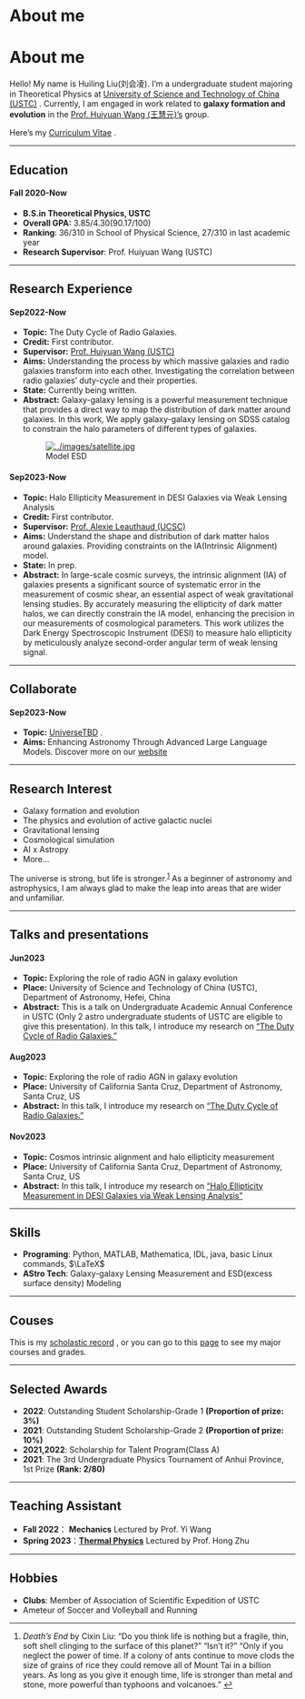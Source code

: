 # About me

<h1 id="about-me">About me</h1>
<p>Hello! My name is Huiling Liu(刘会凌). I&rsquo;m a undergraduate student majoring in Theoretical Physics at <a href="https://en.ustc.edu.cn/" target="_blank" rel="noopener noreffer">University of Science and Technology of China (USTC)</a>
. Currently, I am engaged in work related to <strong>galaxy formation and evolution</strong> in the <a href="http://staff.ustc.edu.cn/~whywang/index.html" target="_blank" rel="noopener noreffer">Prof. Huiyuan Wang (王慧元)&rsquo;s</a>
 group.</p>
<p>Here&rsquo;s my <a href="../docs/HuilingLiu_CV.pdf" rel="">Curriculum Vitae</a>
.</p>
<hr>
<h2 id="education">Education</h2>
<h4 id="fall-2020-now"><strong>Fall 2020-Now</strong></h4>
<ul>
<li><strong>B.S.in Theoretical Physics, USTC</strong></li>
<li><strong>Overall GPA:</strong> 3.85/4.30(90.17/100)</li>
<li><strong>Ranking</strong>: 36/310 in School of Physical Science, 27/310 in last academic year</li>
<li><strong>Research Supervisor</strong>: Prof. Huiyuan Wang (USTC)</li>
</ul>
<hr>
<h2 id="research-experience">Research Experience</h2>
<h4 id="sep2022-now">Sep2022-Now</h4>
<ul>
<li><strong>Topic:</strong> The Duty Cycle of Radio Galaxies.</li>
<li><strong>Credit:</strong> First contributor.</li>
<li><strong>Supervisor:</strong> <a href="http://staff.ustc.edu.cn/~whywang/index.html" target="_blank" rel="noopener noreffer">Prof. Huiyuan Wang (USTC)</a>
</li>
<li><strong>Aims:</strong> Understanding the process by which massive galaxies and radio galaxies transform into each other. Investigating the correlation between radio galaxies&rsquo; duty-cycle and their properties.</li>
<li><strong>State:</strong> Currently being written.</li>
<li><strong>Abstract:</strong> Galaxy-galaxy lensing is a powerful measurement technique that provides a direct way to map the distribution of dark matter around galaxies. In this work, We apply galaxy-galaxy lensing on SDSS catalog to constrain the halo parameters of different types of galaxies.
<figure><a class="lightgallery" href="../images/satellite.jpg" title="Model ESD" data-thumbnail="../images/satellite.jpg" data-sub-html="<h2>Model ESD </h2><p>Model ESD</p>">
        <img
            class="lazyload"
            src="/svg/loading.min.svg"
            data-src="../images/satellite.jpg"
            data-srcset="../images/satellite.jpg, ../images/satellite.jpg 1.5x, ../images/satellite.jpg 2x"
            data-sizes="auto"
            alt="../images/satellite.jpg" />
    </a><figcaption class="image-caption">Model ESD </figcaption>
    </figure></li>
</ul>
<h4 id="sep2023-now">Sep2023-Now</h4>
<ul>
<li><strong>Topic:</strong> Halo Ellipticity Measurement in DESI Galaxies via Weak Lensing Analysis</li>
<li><strong>Credit:</strong> First contributor.</li>
<li><strong>Supervisor:</strong> <a href="https://alexie.sites.ucsc.edu/" target="_blank" rel="noopener noreffer">Prof. Alexie Leauthaud (UCSC)</a>
</li>
<li><strong>Aims:</strong> Understand the shape and distribution of dark matter halos around galaxies. Providing constraints on the IA(Intrinsic Alignment) model.</li>
<li><strong>State:</strong> In prep.</li>
<li><strong>Abstract:</strong> In large-scale cosmic surveys, the intrinsic alignment (IA) of galaxies presents a significant source of systematic error in the measurement of cosmic shear, an essential aspect of weak gravitational lensing studies. By accurately measuring the ellipticity of dark matter halos, we can directly constrain the IA model, enhancing the precision in our measurements of cosmological parameters. This work utilizes the Dark Energy Spectroscopic Instrument (DESI) to measure halo ellipticity by meticulously analyze second-order angular term of weak lensing signal.</li>
</ul>
<hr>
<h2 id="collaborate">Collaborate</h2>
<h4 id="sep2023-now-1">Sep2023-Now</h4>
<ul>
<li><strong>Topic:</strong> <a href="https://universetbd.org/" target="_blank" rel="noopener noreffer">UniverseTBD</a>
.</li>
<li><strong>Aims:</strong> Enhancing Astronomy Through Advanced Large Language Models. Discover more on our <a href="https://universetbd.org/" target="_blank" rel="noopener noreffer">website</a>
</li>
</ul>
<hr>
<h2 id="research-interest">Research Interest</h2>
<ul>
<li>Galaxy formation and evolution</li>
<li>The physics and evolution of active galactic nuclei</li>
<li>Gravitational lensing</li>
<li>Cosmological simulation</li>
<li>AI x Astropy</li>
<li>More&hellip;</li>
</ul>
<p>The universe is strong, but life is stronger.<sup id="fnref:1"><a href="#fn:1" class="footnote-ref" role="doc-noteref">1</a></sup> As a beginner of astronomy and astrophysics, I am always glad to make the leap into areas that are wider and unfamiliar.</p>
<hr>
<h2 id="talks-and-presentations">Talks and presentations</h2>
<h4 id="jun2023">Jun2023</h4>
<ul>
<li><strong>Topic:</strong> Exploring the role of radio AGN in galaxy evolution</li>
<li><strong>Place:</strong> University of Science and Technology of China (USTC), Department of Astronomy, Hefei, China</li>
<li><strong>Abstract:</strong> This is a talk on Undergraduate Academic Annual Conference in USTC (Only 2 astro  undergraduate students of USTC are eligible to give this presentation). In this talk, I introduce my research on <a href="" rel="">&ldquo;The Duty Cycle of Radio Galaxies.&rdquo;</a>
</li>
</ul>
<h4 id="aug2023">Aug2023</h4>
<ul>
<li><strong>Topic:</strong> Exploring the role of radio AGN in galaxy evolution</li>
<li><strong>Place:</strong> University of California Santa Cruz, Department of Astronomy, Santa Cruz, US</li>
<li><strong>Abstract:</strong> In this talk, I introduce my research on <a href="" rel="">&ldquo;The Duty Cycle of Radio Galaxies.&rdquo;</a>
</li>
</ul>
<h4 id="nov2023">Nov2023</h4>
<ul>
<li><strong>Topic:</strong> Cosmos intrinsic alignment and halo ellipticity measurement</li>
<li><strong>Place:</strong> University of California Santa Cruz, Department of Astronomy, Santa Cruz, US</li>
<li><strong>Abstract:</strong> In this talk, I introduce my research on <a href="" rel="">&ldquo;Halo Ellipticity Measurement in DESI Galaxies via Weak Lensing Analysis&rdquo;</a>
</li>
</ul>
<hr>
<h2 id="skills">Skills</h2>
<ul>
<li><strong>Programing</strong>:
Python, MATLAB, Mathematica, IDL, java, basic Linux commands, $\LaTeX$</li>
<li><strong>AStro Tech</strong>:
Galaxy-galaxy Lensing Measurement and ESD(excess surface density) Modeling</li>
</ul>
<hr>
<h2 id="couses">Couses</h2>
<p>This is my <a href="../docs/grade.pdf" rel="">scholastic record</a>
, or you can go to this <a href="../grade" rel="">page</a>
 to see my major courses and grades.</p>
<hr>
<h2 id="selected-awards">Selected Awards</h2>
<ul>
<li><strong>2022</strong>: Outstanding Student Scholarship-Grade 1 <strong>(Proportion of prize: 3%)</strong></li>
<li><strong>2021</strong>: Outstanding Student Scholarship-Grade 2 <strong>(Proportion of prize: 10%)</strong></li>
<li><strong>2021,2022</strong>: Scholarship for Talent Program(Class A)</li>
<li><strong>2021</strong>: The 3rd Undergraduate Physics Tournament of Anhui Province, 1st Prize <strong>(Rank: 2/80)</strong></li>
</ul>
<hr>
<h2 id="teaching-assistant">Teaching Assistant</h2>
<ul>
<li><strong>Fall 2022</strong>： <strong>Mechanics</strong> Lectured by Prof. Yi Wang</li>
<li><strong>Spring 2023</strong>：<a href="../thermal-physics/intro/" rel=""><strong>Thermal Physics</strong></a>
 Lectured by Prof. Hong Zhu</li>
</ul>
<hr>
<h2 id="hobbies">Hobbies</h2>
<ul>
<li><strong>Clubs</strong>:  Member of Association of Scientific Expedition of USTC</li>
<li>Ameteur of Soccer and Volleyball and Running</li>
</ul>
<div class="footnotes" role="doc-endnotes">
<hr>
<ol>
<li id="fn:1">
<p><em>Death&rsquo;s End</em> by Cixin Liu:
&ldquo;Do you think life is nothing but a fragile, thin, soft shell clinging to the surface of this planet?&rdquo;
&ldquo;Isn&rsquo;t it?&rdquo;
&ldquo;Only if you neglect the power of time. If a colony of ants continue to move clods the size of grains of rice they could remove all of Mount Tai in a billion years. As long as you give it enough time, life is stronger than metal and stone, more powerful than typhoons and volcanoes.&rdquo;&#160;<a href="#fnref:1" class="footnote-backref" role="doc-backlink">&#x21a9;&#xfe0e;</a></p>
</li>
</ol>
</div>

